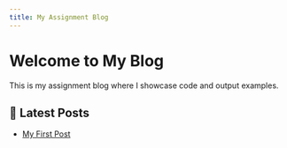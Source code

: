 ```yaml
---
title: My Assignment Blog
---
```

# Welcome to My Blog  
This is my assignment blog where I showcase code and output examples.

## 📝 Latest Posts
- [My First Post](my-first-post.md)
